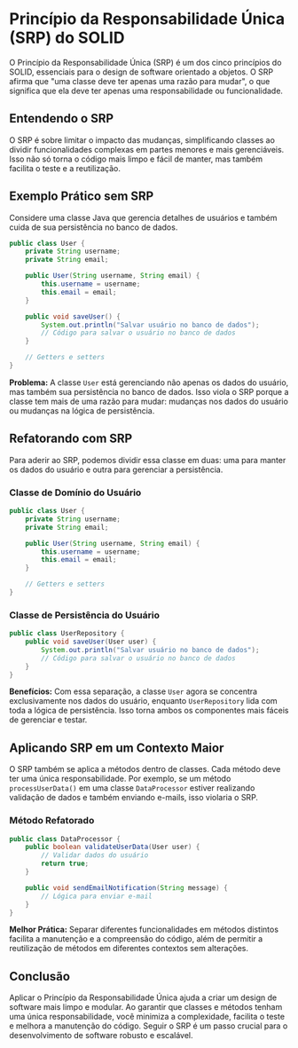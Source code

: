 # Princípio da Responsabilidade Única (SRP) do SOLID

O Princípio da Responsabilidade Única (SRP) é um dos cinco princípios do SOLID, essenciais para o design de software orientado a objetos. O SRP afirma que "uma classe deve ter apenas uma razão para mudar", o que significa que ela deve ter apenas uma responsabilidade ou funcionalidade.

## Entendendo o SRP

O SRP é sobre limitar o impacto das mudanças, simplificando classes ao dividir funcionalidades complexas em partes menores e mais gerenciáveis. Isso não só torna o código mais limpo e fácil de manter, mas também facilita o teste e a reutilização.

## Exemplo Prático sem SRP

Considere uma classe Java que gerencia detalhes de usuários e também cuida de sua persistência no banco de dados.

```java
public class User {
    private String username;
    private String email;

    public User(String username, String email) {
        this.username = username;
        this.email = email;
    }

    public void saveUser() {
        System.out.println("Salvar usuário no banco de dados");
        // Código para salvar o usuário no banco de dados
    }

    // Getters e setters
}
```

**Problema:** A classe `User` está gerenciando não apenas os dados do usuário, mas também sua persistência no banco de dados. Isso viola o SRP porque a classe tem mais de uma razão para mudar: mudanças nos dados do usuário ou mudanças na lógica de persistência.

## Refatorando com SRP

Para aderir ao SRP, podemos dividir essa classe em duas: uma para manter os dados do usuário e outra para gerenciar a persistência.

### Classe de Domínio do Usuário

```java
public class User {
    private String username;
    private String email;

    public User(String username, String email) {
        this.username = username;
        this.email = email;
    }

    // Getters e setters
}
```

### Classe de Persistência do Usuário

```java
public class UserRepository {
    public void saveUser(User user) {
        System.out.println("Salvar usuário no banco de dados");
        // Código para salvar o usuário no banco de dados
    }
}
```

**Benefícios:** Com essa separação, a classe `User` agora se concentra exclusivamente nos dados do usuário, enquanto `UserRepository` lida com toda a lógica de persistência. Isso torna ambos os componentes mais fáceis de gerenciar e testar.

## Aplicando SRP em um Contexto Maior

O SRP também se aplica a métodos dentro de classes. Cada método deve ter uma única responsabilidade. Por exemplo, se um método `processUserData()` em uma classe `DataProcessor` estiver realizando validação de dados e também enviando e-mails, isso violaria o SRP.

### Método Refatorado

```java
public class DataProcessor {
    public boolean validateUserData(User user) {
        // Validar dados do usuário
        return true;
    }

    public void sendEmailNotification(String message) {
        // Lógica para enviar e-mail
    }
}
```

**Melhor Prática:** Separar diferentes funcionalidades em métodos distintos facilita a manutenção e a compreensão do código, além de permitir a reutilização de métodos em diferentes contextos sem alterações.

## Conclusão

Aplicar o Princípio da Responsabilidade Única ajuda a criar um design de software mais limpo e modular. Ao garantir que classes e métodos tenham uma única responsabilidade, você minimiza a complexidade, facilita o teste e melhora a manutenção do código. Seguir o SRP é um passo crucial para o desenvolvimento de software robusto e escalável.